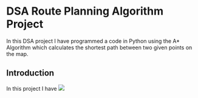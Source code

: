 # DSA Route Planning Algorithm Project
In this DSA project I have programmed a code in Python using the A* Algorithm which calculates the shortest path between two given points on the map.
## Introduction
In this project I have 
<a href="RoutePlanner"  >
<img src="https://user-images.githubusercontent.com/86887626/134783828-e2dd759d-c932-416e-97da-a56c92663ed9.jpg" />

